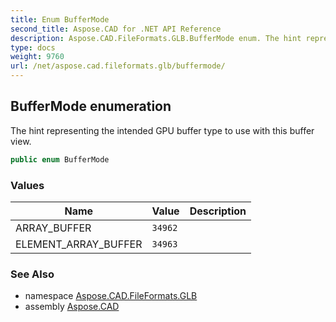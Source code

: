 ```yaml
---
title: Enum BufferMode
second_title: Aspose.CAD for .NET API Reference
description: Aspose.CAD.FileFormats.GLB.BufferMode enum. The hint representing the intended GPU buffer type to use with this buffer view
type: docs
weight: 9760
url: /net/aspose.cad.fileformats.glb/buffermode/
---
```

## BufferMode enumeration

The hint representing the intended GPU buffer type to use with this buffer view.

```csharp
public enum BufferMode
```

### Values

| Name | Value | Description |
| --- | --- | --- |
| ARRAY_BUFFER | `34962` |  |
| ELEMENT_ARRAY_BUFFER | `34963` |  |

### See Also

* namespace [Aspose.CAD.FileFormats.GLB](../../aspose.cad.fileformats.glb/)
* assembly [Aspose.CAD](../../)


